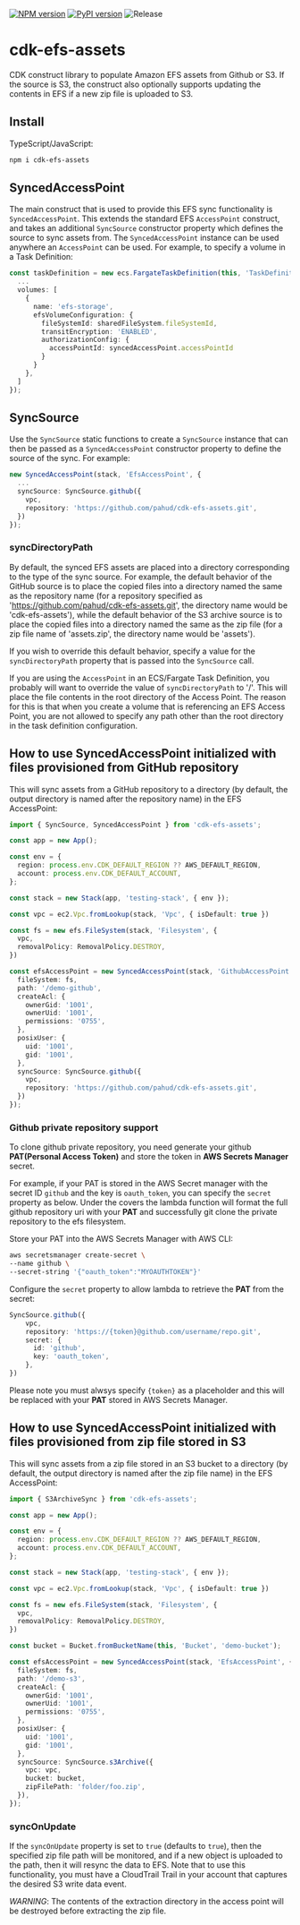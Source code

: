 [![NPM version](https://badge.fury.io/js/cdk-efs-assets.svg)](https://badge.fury.io/js/cdk-efs-assets)
[![PyPI version](https://badge.fury.io/py/cdk-efs-assets.svg)](https://badge.fury.io/py/cdk-efs-assets)
![Release](https://github.com/pahud/cdk-efs-assets/workflows/Release/badge.svg)

# cdk-efs-assets

CDK construct library to populate Amazon EFS assets from Github or S3. If the source is S3, the construct also optionally supports updating the contents in EFS if a new zip file is uploaded to S3.

## Install
TypeScript/JavaScript:

```bash
npm i cdk-efs-assets
```

## SyncedAccessPoint

The main construct that is used to provide this EFS sync functionality is `SyncedAccessPoint`. This extends the standard EFS `AccessPoint` construct, and takes an additional `SyncSource` constructor property which defines the source to sync assets from. The `SyncedAccessPoint` instance can be used anywhere an `AccessPoint` can be used. For example, to specify a volume in a Task Definition:

```ts
const taskDefinition = new ecs.FargateTaskDefinition(this, 'TaskDefinition', {
  ... 
  volumes: [
    {
      name: 'efs-storage',
      efsVolumeConfiguration: {
        fileSystemId: sharedFileSystem.fileSystemId,
        transitEncryption: 'ENABLED',
        authorizationConfig: {
          accessPointId: syncedAccessPoint.accessPointId
        }
      }
    },
  ]
});
```

## SyncSource

Use the `SyncSource` static functions to create a `SyncSource` instance that can then be passed as a `SyncedAccessPoint` constructor property to define the source of the sync. For example:

```ts
new SyncedAccessPoint(stack, 'EfsAccessPoint', {
  ...
  syncSource: SyncSource.github({
    vpc,
    repository: 'https://github.com/pahud/cdk-efs-assets.git',
  })
});
```

### syncDirectoryPath

By default, the synced EFS assets are placed into a directory corresponding to the type of the sync source. For example, the default behavior of the GitHub source is to place the copied files into a directory named the same as the repository name (for a repository specified as 'https://github.com/pahud/cdk-efs-assets.git', the directory name would be 'cdk-efs-assets'), while the default behavior of the S3 archive source is to place the copied files into a directory named the same as the zip file (for a zip file name of 'assets.zip', the directory name would be 'assets').

If you wish to override this default behavior, specify a value for the `syncDirectoryPath` property that is passed into the `SyncSource` call.

If you are using the `AccessPoint` in an ECS/Fargate Task Definition, you probably will want to override the value of `syncDirectoryPath` to '/'. This will place the file contents in the root directory of the Access Point. The reason for this is that when you create a volume that is referencing an EFS Access Point, you are not allowed to specify any path other than the root directory in the task definition configuration.

## How to use SyncedAccessPoint initialized with files provisioned from GitHub repository

This will sync assets from a GitHub repository to a directory (by default, the output directory is named after the repository name) in the EFS AccessPoint:

```ts
import { SyncSource, SyncedAccessPoint } from 'cdk-efs-assets';

const app = new App();

const env = {
  region: process.env.CDK_DEFAULT_REGION ?? AWS_DEFAULT_REGION,
  account: process.env.CDK_DEFAULT_ACCOUNT,
};

const stack = new Stack(app, 'testing-stack', { env });

const vpc = ec2.Vpc.fromLookup(stack, 'Vpc', { isDefault: true })

const fs = new efs.FileSystem(stack, 'Filesystem', {
  vpc,
  removalPolicy: RemovalPolicy.DESTROY,
})

const efsAccessPoint = new SyncedAccessPoint(stack, 'GithubAccessPoint', {
  fileSystem: fs,
  path: '/demo-github',
  createAcl: {
    ownerGid: '1001',
    ownerUid: '1001',
    permissions: '0755',
  },
  posixUser: {
    uid: '1001',
    gid: '1001',
  },
  syncSource: SyncSource.github({
    vpc,
    repository: 'https://github.com/pahud/cdk-efs-assets.git',
  })
});
```

### Github private repository support

To clone github private repository, you need generate your github **PAT(Personal Access Token)** and store the token
in **AWS Secrets Manager** secret.

For example, if your PAT is stored in the AWS Secret manager with the secret ID `github` and the key is `oauth_token`, you 
can specify the `secret` property as below. Under the covers the lambda function will format the full github repository uri with your **PAT** and successfully git clone the private repository to the efs filesystem.

Store your PAT into the AWS Secrets Manager with AWS CLI:

```sh
aws secretsmanager create-secret \
--name github \
--secret-string '{"oauth_token":"MYOAUTHTOKEN"}'
```

Configure the `secret` property to allow lambda to retrieve the **PAT** from the secret:


```ts
SyncSource.github({
    vpc,
    repository: 'https://{token}@github.com/username/repo.git',
    secret: {
      id: 'github',
      key: 'oauth_token',
    },
})
```

Please note you must alwsys specify `{token}` as a placeholder and this will be replaced with your **PAT** stored in AWS Secrets Manager.


## How to use SyncedAccessPoint initialized with files provisioned from zip file stored in S3

This will sync assets from a zip file stored in an S3 bucket to a directory (by default, the output directory is named after the zip file name) in the EFS AccessPoint:

```ts
import { S3ArchiveSync } from 'cdk-efs-assets';

const app = new App();

const env = {
  region: process.env.CDK_DEFAULT_REGION ?? AWS_DEFAULT_REGION,
  account: process.env.CDK_DEFAULT_ACCOUNT,
};

const stack = new Stack(app, 'testing-stack', { env });

const vpc = ec2.Vpc.fromLookup(stack, 'Vpc', { isDefault: true })

const fs = new efs.FileSystem(stack, 'Filesystem', {
  vpc,
  removalPolicy: RemovalPolicy.DESTROY,
})

const bucket = Bucket.fromBucketName(this, 'Bucket', 'demo-bucket');

const efsAccessPoint = new SyncedAccessPoint(stack, 'EfsAccessPoint', {
  fileSystem: fs,
  path: '/demo-s3',
  createAcl: {
    ownerGid: '1001',
    ownerUid: '1001',
    permissions: '0755',
  },
  posixUser: {
    uid: '1001',
    gid: '1001',
  },
  syncSource: SyncSource.s3Archive({
    vpc: vpc,
    bucket: bucket,
    zipFilePath: 'folder/foo.zip',
  }),
});
```

### syncOnUpdate

If the `syncOnUpdate` property is set to `true` (defaults to `true`), then the specified zip file path will be monitored, and if a new object is uploaded to the path, then it will resync the data to EFS. Note that to use this functionality, you must have a CloudTrail Trail in your account that captures the desired S3 write data event.

*WARNING*: The contents of the extraction directory in the access point will be destroyed before extracting the zip file.

